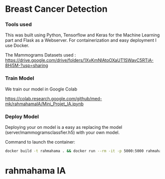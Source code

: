 # Breast Cancer Detection

### Tools used

This was built using Python, Tensorflow and Keras for the Machine Learning part and Flask as a Webserver. For containerization and easy deployment I use Docker. 

The Mammograms Datasets used : https://drive.google.com/drive/folders/1XvKmNlAtoOXaUT1SWavC5RTjA-8Hi5M-?usp=sharing

### Train  Model
We train our model in Google Colab

https://colab.research.google.com/github/med-mk/rahmahamaIA/Mini_Projet_IA.ipynb


### Deploy Model

Deploying your on model is a easy as replacing the model (server/mammogramsclassfier.h5) with your own model.

Command to launch the container:
```bash
docker build -t rahmahama . && docker run --rm -it -p 5000:5000 rahmahama
```

# rahmahama IA
